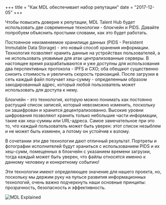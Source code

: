 +++
title = "Как MDL обеспечивает набор репутации"
date = "2017-12-05"
+++

Чтобы повысить доверие к репутации, MDL Talent Hub будет использовать две современные технологии - блокчейн и PIDS. Давайте попробуем объяснить простыми словами, как это будет работать.

Постоянное неизменяемое хранилище данных (PIDS - Persistent Immutable Data Storage) - это новый способ хранения информации. Технология позволяет хранить данные на устройствах пользователей, а не использовать уязвимые для атак централизованные серверы. В настоящее время разрабатываются и уже доступны для использования два перспективных протокола - IPFS и CXO; оба обещают существенно снизить стоимость и увеличить скорость транзакций. После загрузки в сеть каждый файл получает хеш-сумму - определенным образом закодированный адрес, который любой пользователь может использовать для доступа к нему.

Блокчейн - это технология, которую можно понимать как постоянно растущий список записей, который невозможно изменить, поскольку он зашифрован и хранится децентрализованно. Высокие уровни шифрования позволяют хранить только небольшие части информации, такие как хеш-суммы или URL-адреса. Самое замечательное при это то, что каждый пользователь может быть уверен: этот список незыблем и не может быть изменен, а потому он устойчив к взлому.

В сочетании эти две технологии дают отличный результат. Портреты и фотографии исполнителей будут храниться с использованием PIDS и их хеш-сумм, помещенных в блокчейн с указанием времени загрузки, тогда каждый может быть уверен, что файлы относятся именно к данному человеку и конкретному событию!

Эти технологии имеют определяющее значение для нашего проекта, но, поскольку мы держим руку на пульсе развития информационных технологий, очень важно подчеркнуть наши основные принципы: прозрачность, безопасность и эффективность.

![MDL Explained](https://gateway.ipfs.io/ipfs/QmVqUgtsLLuUmLfEJSpejr36LFmSpnGsBLVKVj28tCkege/MDL%20Explained.jpg)
